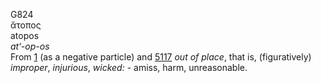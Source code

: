 <body>
  <p>G824<br>  ἄτοπος  <br> atopos  <br><i>at‘-op-os </i><br>From <a href="g0001.htm">1</a> (as a negative particle) and <a href="g5117.htm">5117</a>  <i>out</i> <i>of</i> <i>place</i>, that is, (figuratively) <i>improper</i>, <i>injurious</i>, <i>wicked:</i> - amiss, harm, unreasonable.<br></p>
 </body>